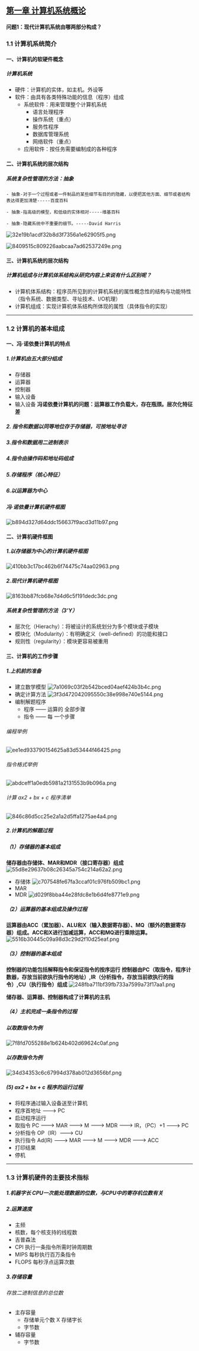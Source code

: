 ## [第一章 计算机系统概论](https://app.yinxiang.com/fx/a1496625-dc4a-47a4-ade8-e4226c6446e4)
#### 问题1：现代计算机系统由哪两部分构成？


### 1.1 计算机系统简介
#### 一、计算机的软硬件概念
##### 计算机系统
- 硬件：计算机的实体，如主机。外设等
- 软件：由具有各类特殊功能的信息（程序）组成
   - 系统软件：用来管理整个计算机系统
     - 语言处理程序
     - 操作系统（重点）
     - 服务性程序
     - 数据库管理系统
     - 网络软件（重点）
   - 应用软件：按任务需要编制成的各种程序
#### 二、计算机系统的层次结构
##### 系统复杂性管理的方法：抽象
  
    - 抽象-对于一个过程或者一件制品的某些细节有目的的隐藏，以便把其他方面、细节或者结构表达得更加清楚-----百度百科

    - 抽象-指高级的模型，和低级的实体相对-----维基百科

    - 抽象-隐藏系统中不重要的细节。-----David Harris

![32e19b1acdf32b8d3f7356a1e62905f5.png](en-resource://database/752:1)

![8409515c809226aabcaa7ad62537249e.png](en-resource://database/754:1)

#### 三、计算机系统的层次结构
##### 计算机组成与计算机体系结构从研究内容上来说有什么区别呢？
- 计算机体系结构：程序员所见到的计算机系统的属性概念性的结构与功能特性（指令系统、数据类型、寻址技术、I/O机理）
- 计算机组成：实现计算机体系结构所体现的属性（具体指令的实现）
***
### 1.2 计算机的基本组成
#### 一、冯·诺依曼计算机的特点
##### 1.计算机由五大部分组成
- 存储器
- 运算器
- 控制器
- 输入设备
- 输入设备
**冯诺依曼计算机的问题：运算器工作负载大，存在瓶颈。层次化特征差**
##### 2. 指令和数据以同等地位存于存储器，可按地址寻访
##### 3.指令和数据用二进制表示
##### 4.指令由操作码和地址码组成
##### 5.存储程序（核心特征）
##### 6.以运算器为中心

##### 冯·诺依曼计算机硬件框图
![b894d327d64ddc156637f9acd3d11b97.png](en-resource://database/758:1)
#### 二、计算机硬件框图
##### 1.以存储器为中心的计算机硬件框图
![410bb3c17bc462b6f74475c74aa02963.png](en-resource://database/760:1)
##### 2.现代计算机硬件框图
![8163bb87fcb68e7d4d6c5f191dedc3dc.png](en-resource://database/762:1)
##### 系统复杂性管理的方法（3’Y）
- 层次化（Hierachy）：将被设计的系统划分为多个模块或子模块
- 模块化（Modularity）：有明确定义（well-defined）的功能和接口
- 规则性（regularity）：模块更容易被重用

#### 三、计算机的工作步骤
##### 1.上机前的准备
- 建立数学模型 
![7a1069c03f2b542bced04aef424b3b4c.png](en-resource://database/764:1)
- 确定计算方法
![3f3d472042095550c38e998e740e5144.png](en-resource://database/766:1)
- 编制解题程序
    - 程序 —— 运算的 全部步骤
    - 指令 —— 每 一个步骤
###### 编程举例
![ee1ed933790154625a83d53444f46425.png](en-resource://database/768:1)
###### 指令格式举例
![abdceff1a0edb5981a2131553b9b096a.png](en-resource://database/770:1)
###### 计算 ax2 + bx + c 程序清单
![846c86d5cc25e2a1a2d5ffa1275ae4a4.png](en-resource://database/772:1)

##### 2.计算机的解题过程
##### （1）存储器的基本组成
**储存器由存储体、MAR和MDR（接口寄存器）组成**
![55d8e29637b08c26345a754c214a62a2.png](en-resource://database/774:1)
- 存储体
![c707548fe67fa3ccaf01c976fb509bc1.png](en-resource://database/776:1)
- MAR
- MDR
![d029f8bba44e28fdc8e1b6d4fe8771e9.png](en-resource://database/778:1)
##### （2）运算器的基本组成及操作过程
**运算器由ACC（累加器）、ALU和X（输入数据寄存器）、MQ（额外的数据寄存器）组成。ACC和X进行加减运算，ACC和MQ进行乘除运算。**
![5516b30445c09a98d3c29d2f10d25eaf.png](en-resource://database/780:1)
##### （3）控制器的基本组成
**控制器的功能包括解释指令和保证指令的按序运行**
**控制器由PC（取指令，程序计数器，存放当前欲执行指令的地址）,IR（分析指令，存放当前欲执行的指令）,CU（执行指令）组成**
![248fba711bf39fb733a7599a73f17aa1.png](en-resource://database/782:1)

**储存器、运算器、控制器构成了计算机的主机**
##### （4）主机完成一条指令的过程
##### 以取数指令为例
![7f8fd7055288e1b624b402d69624c0af.png](en-resource://database/784:1)
##### 以存数指令为例
![34d34353c6c67994d378ab012d3656bf.png](en-resource://database/786:1)
##### (5) ax2 + bx + c 程序的运行过程
- 将程序通过输入设备送至计算机
- 程序首地址 ---> PC
- 启动程序运行
- 取指令 PC ---> MAR ---> M ---> MDR ---> IR，（PC）+1 ---> PC
- 分析指令 OP（IR）---> CU
- 执行指令 Ad(IR) ---> MAR ---> M ---> MDR ---> ACC
- 打印结果
- 停机
***
### 1.3 计算机硬件的主要技术指标
##### 1.机器字长 CPU一次能处理数据的位数，与CPU中的寄存机位数有关
##### 2.运算速度
- 主频
- 核数，每个核支持的线程数
- 吉普森法
- CPI 执行一条指令所需时钟周期数
- MIPS 每秒执行百万条指令
- FLOPS 每秒浮点运算次数
##### 3.存储容量
###### 存放二进制信息的总位数
- 主存容量
    - 存储单元个数 X 存储字长
    - 字节数
- 辅存容量
    - 字节数
